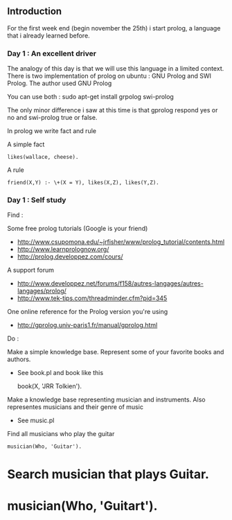 ## Introduction

For the first week end (begin november the 25th) i start prolog, a language that i already learned before.

### Day 1 : An excellent driver

The analogy of this day is that we will use this language in a limited context. There is two implementation of prolog on ubuntu : GNU Prolog and SWI Prolog. The author used GNU Prolog

You can use both : sudo apt-get install grpolog swi-prolog

The only minor difference i saw at this time is that gprolog respond yes or no and swi-prolog true or false.

In prolog we write fact and rule

A simple fact

    likes(wallace, cheese).

A rule

    friend(X,Y) :- \+(X = Y), likes(X,Z), likes(Y,Z).

### Day 1 : Self study

Find :

Some free prolog tutorials (Google is your friend)

- http://www.csupomona.edu/~jrfisher/www/prolog_tutorial/contents.html
- http://www.learnprolognow.org/
- http://prolog.developpez.com/cours/

A support forum
- http://www.developpez.net/forums/f158/autres-langages/autres-langages/prolog/
- http://www.tek-tips.com/threadminder.cfm?pid=345

One online reference for the Prolog version you're using
- http://gprolog.univ-paris1.fr/manual/gprolog.html

Do :

Make a simple knowledge base. Represent some of your favorite books and authors.

- See book.pl and book like this

    book(X, 'JRR Tolkien').

Make a knowledge base representing musician and instruments. Also representes musicians and their genre of music

- See music.pl

Find all musicians who play the guitar

    musician(Who, 'Guitar').


# Search musician that plays Guitar.
# musician(Who, 'Guitart').
